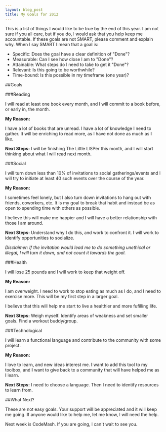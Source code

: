 ```yaml
---
layout: blog_post
title: My Goals for 2012
---
```


This is a list of things I would like to be true by the end of this year. I am
not sure if you all care, but if you do, I would ask that you help keep me
accountable. If these goals are not SMART, please comment and explain why. When
I say SMART I mean that a goal is:

- Specific: Does the goal have a clear definition of "Done"?
- Measurable: Can I see how close I am to "Done"?
- Attainable: What steps do I need to take to get it "Done"?
- Relevant: Is this going to be worthwhile?
- Time-bound: Is this possible in my timeframe (one year)?

##Goals

###Reading

I will read at least one book every month, and I will commit to a book before,
or early in, the month.

__My Reason:__

I have a lot of books that are unread. I have a lot of knowledge I need to
gather. It will be enriching to read more, as I have not done as much as I like.

__Next Steps:__ I will be finishing The Little LISPer this month, and I will
start thinking about what I will read next month.

###Social

I will turn down less than 10% of invitations to social gatherings/events and I
will try to initiate at least 40 such events over the course of the year.

__My Reason:__

I sometimes feel lonely, but I also turn down invitations to hang out with
friends, coworkers, etc. It is my goal to break that habit and instead be as
open to spending time with others as possible.

I believe this will make me happier and I will have a better relationship with
those I am around.

__Next Steps:__ Understand why I do this, and work to confront it. I will work to
identify opportunities to socialize.

_Disclaimer: If the invitation would lead me to do
something unethical or illegal, I will turn it down, and not count it towards
the goal._

###Health

I will lose 25 pounds and I will work to keep that weight off.

__My Reason:__

I am overweight. I need to work to stop eating as much as I do, and I need to
exercise more. This will be my first step in a larger goal.

I believe that this will help me start to live a healthier and more fufilling
life.

__Next Steps:__ Weigh myself. Identify areas of weakness and set smaller goals.
Find a workout buddy/group.

###Technological

I will learn a functional language and contribute to the community with some
project.

__My Reason:__

I love to learn, and new ideas interest me. I want to add this tool to my
toolbox, and I want to give back to a community that will have helped me as I
learn.

__Next Steps:__ I need to choose a language. Then I need to identify resources
to learn from.

##What Next?

These are not easy goals. Your support will be appreciated and it will keep me
going. If anyone would like to help me, let me know, I will need the help.

Next week is CodeMash. If you are going, I can't wait to see you.
